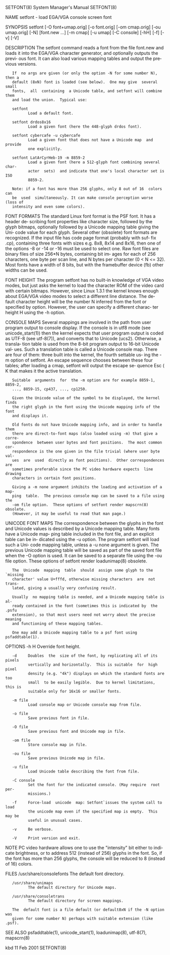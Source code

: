 SETFONT(8)                  System Manager's Manual                 SETFONT(8)

NAME
       setfont - load EGA/VGA console screen font

SYNOPSIS
       setfont   [-O  font+umap.orig]  [-o  font.orig]  [-om  cmap.orig]  [-ou
       umap.orig] [-N] [font.new ...] [-m cmap] [-u umap] [-C  console]  [-hH]
       [-f] [-v] [-V]

DESCRIPTION
       The  setfont  command  reads a font from the file font.new and loads it
       into the EGA/VGA character generator, and optionally outputs the previ‐
       ous font.  It can also load various mapping tables and output the  pre‐
       vious versions.

       If  no args are given (or only the option -N for some number N), then a
       default (8xN) font is loaded (see below).  One may give  several  small
       fonts,  all  containing  a Unicode table, and setfont will combine them
       and load the union.  Typical use:

       setfont
              Load a default font.

       setfont drdos8x16
              Load a given font (here the 448-glyph drdos font).

       setfont cybercafe -u cybercafe
              Load a given font that does not have a Unicode map  and  provide
              one explicitly.

       setfont LatArCyrHeb-19 -m 8859-2
              Load a given font (here a 512-glyph font combining several char‐
              acter  sets)  and indicate that one's local character set is ISO
              8859-2.

       Note: if a font has more than 256 glyphs, only 8 out of 16  colors  can
       be  used  simultaneously. It can make console perception worse (loss of
       intensity and even some colors).

FONT FORMATS
       The standard Linux font format is the PSF font.  It has  a  header  de‐
       scribing  font  properties  like  character size, followed by the glyph
       bitmaps, optionally followed by a Unicode mapping table giving the Uni‐
       code value for each glyph.  Several other (obsolete) font  formats  are
       recognized.  If the input file has code page format (probably with suf‐
       fix  .cp),  containing  three fonts with sizes e.g. 8x8, 8x14 and 8x16,
       then one of the options -8 or -14 or -16 must be used  to  select  one.
       Raw font files are binary files of size 256*N bytes, containing bit im‐
       ages  for  each  of 256 characters, one byte per scan line, and N bytes
       per character (0 < N <= 32).  Most fonts have a width of  8  bits,  but
       with the framebuffer device (fb) other widths can be used.

FONT HEIGHT
       The  program  setfont has no built-in knowledge of VGA video modes, but
       just asks the kernel to load the character ROM of the video  card  with
       certain  bitmaps.  However,  since  Linux 1.3.1 the kernel knows enough
       about EGA/VGA video modes to select a different line distance. The  de‐
       fault  character  height will be the number N inferred from the font or
       specified by option. However, the user can specify a different  charac‐
       ter height H using the -h option.

CONSOLE MAPS
       Several  mappings  are involved in the path from user program output to
       console display. If the console is in utf8 mode (see  unicode_start(1))
       then the kernel expects that user program output is coded as UTF-8 (see
       utf-8(7)),  and converts that to Unicode (ucs2).  Otherwise, a transla‐
       tion table is used from the 8-bit program output to 16-bit Unicode val‐
       ues. Such a translation table is called a Unicode console  map.   There
       are  four of them: three built into the kernel, the fourth settable us‐
       ing the -m option of setfont.  An escape sequence chooses between these
       four tables; after loading a cmap, setfont will output the  escape  se‐
       quence Esc ( K that makes it the active translation.

       Suitable  arguments  for  the -m option are for example 8859-1, 8859-2,
       ..., 8859-15, cp437, ..., cp1250.

       Given the Unicode value of the symbol to be displayed, the kernel finds
       the right glyph in the font using the Unicode mapping info of the  font
       and displays it.

       Old fonts do not have Unicode mapping info, and in order to handle them
       there are direct-to-font maps (also loaded using -m) that give a corre‐
       spondence  between user bytes and font positions.  The most common cor‐
       respondence is the one given in the file trivial (where user byte  val‐
       ues  are  used  directly as font positions).  Other correspondences are
       sometimes preferable since the PC video hardware expects  line  drawing
       characters in certain font positions.

       Giving a -m none argument inhibits the loading and activation of a map‐
       ping  table.  The previous console map can be saved to a file using the
       -om file option.  These options of setfont render mapscrn(8)  obsolete.
       (However, it may be useful to read that man page.)

UNICODE FONT MAPS
       The correspondence between the glyphs in the font and Unicode values is
       described  by  a Unicode mapping table.  Many fonts have a Unicode map‐
       ping table included in the font file, and an explicit table can be  in‐
       dicated  using the -u option. The program setfont will load such a Uni‐
       code mapping table, unless a -u none argument is  given.  The  previous
       Unicode mapping table will be saved as part of the saved font file when
       the -O option is used. It can be saved to a separate file using the -ou
       file option.  These options of setfont render loadunimap(8) obsolete.

       The  Unicode  mapping  table  should  assign some glyph to the `missing
       character' value U+fffd, otherwise missing characters  are  not  trans‐
       lated, giving a usually very confusing result.

       Usually  no mapping table is needed, and a Unicode mapping table is al‐
       ready contained in the font (sometimes this is indicated by  the  .psfu
       extension), so that most users need not worry about the precise meaning
       and functioning of these mapping tables.

       One may add a Unicode mapping table to a psf font using psfaddtable(1).

OPTIONS
       -h H   Override font height.

       -d     Doubles  the  size of the font, by replicating all of its pixels
              vertically and horizontally.  This is suitable  for  high  pixel
              density (e.g. "4k") displays on which the standard fonts are too
              small  to be easily legible.  Due to kernel limitations, this is
              suitable only for 16x16 or smaller fonts.

       -m file
              Load console map or Unicode console map from file.

       -o file
              Save previous font in file.

       -O file
              Save previous font and Unicode map in file.

       -om file
              Store console map in file.

       -ou file
              Save previous Unicode map in file.

       -u file
              Load Unicode table describing the font from file.

       -C console
              Set the font for the indicated console. (May require  root  per‐
              missions.)

       -f     Force-load  unicode  map: Setfont`issues the system call to load
              the unicode map even if the specified map is empty.  This may be
              useful in unusual cases.

       -v     Be verbose.

       -V     Print version and exit.

NOTE
       PC video hardware allows one to use the "intensity" bit either to indi‐
       cate brightness, or to address 512 (instead of 256) glyphs in the font.
       So, if the font has more than 256 glyphs, the console will  be  reduced
       to 8 (instead of 16) colors.

FILES
       /usr/share/consolefonts
              The default font directory.

       /usr/share/unimaps
              The default directory for Unicode maps.

       /usr/share/consoletrans
              The default directory for screen mappings.

       The  default font is a file default (or default8xN if the -N option was
       given for some number N) perhaps with suitable extension (like .psf).

SEE ALSO
       psfaddtable(1), unicode_start(1), loadunimap(8), utf-8(7), mapscrn(8)

kbd                               11 Feb 2001                       SETFONT(8)
